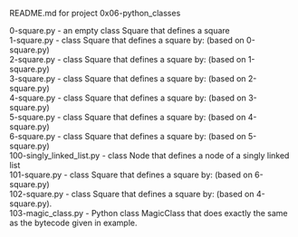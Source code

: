 README.md for project 0x06-python_classes

0-square.py - an empty class Square that defines a square\
1-square.py - class Square that defines a square by: (based on 0-square.py)\
2-square.py - class Square that defines a square by: (based on 1-square.py)\
3-square.py - class Square that defines a square by: (based on 2-square.py)\
4-square.py - class Square that defines a square by: (based on 3-square.py)\
5-square.py - class Square that defines a square by: (based on 4-square.py)\
6-square.py - class Square that defines a square by: (based on 5-square.py)\
100-singly_linked_list.py - class Node that defines a node of a singly linked list\
101-square.py - class Square that defines a square by: (based on 6-square.py)\
102-square.py - class Square that defines a square by: (based on 4-square.py).\
103-magic_class.py - Python class MagicClass that does exactly the same as the bytecode given in example.
